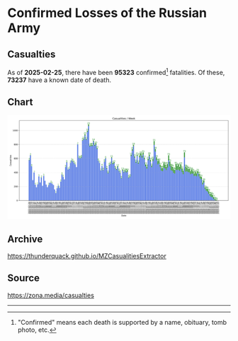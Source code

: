 
# Confirmed Losses of the Russian Army

## Casualties

As of **2025-02-25**, there have been **95323** confirmed[^1] fatalities.
Of these, **73237** have a known date of death.

## Chart

![7-Day Intervals Bar Chart](./docs/7days.svg)

## Archive

https://thunderquack.github.io/MZCasualitiesExtractor

## Source

https://zona.media/casualties

---

[^1]: "Confirmed" means each death is supported by a name, obituary, tomb photo, etc.
